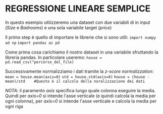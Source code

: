 # REGRESSIONE LINEARE SEMPLICE

In questo esempio utilizzeremo una dataset con due variabili di in input (_Size_ e _Badrooms_) e una sola variabile target (_price_)

Il primo step è quello di importare le librerie che si sono utili:
`import numpy ad np`
`import pandas as pd`

Come prima cosa carichiamo il nostro dataset in una variabile sfruttando la libreria pandas. In particolare useremo:
`house = pd.read_csv("percorso_del_file)`

Successivamente normalizziamo i dati tramite la _z-score normalizzation_:
`mean = house.mean(axis=0)`
`std = house.std(axis=0)`
`house = (house - mean)/std    #Questo è il calcolo della noralizzazione dei dati`

_NOTA_: il paramento _axis_ specifica lungo quale colonna eseguire la media. Quindi per _axis=0_ si intende l'asse verticale (e quindi calcola la media per ogni colonna), per _axis=0_ si intende l'asse verticale e calcola la media per ogni riga